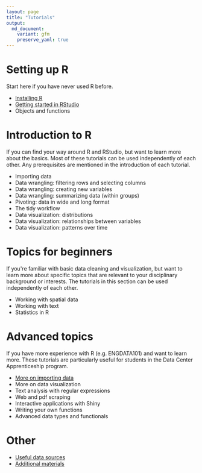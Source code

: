 ```yaml
---
layout: page
title: "Tutorials"
output:
  md_document:
    variant: gfm
    preserve_yaml: true
---
```


# Setting up R
Start here if you have never used R before.

- [Installing R](r_install)
- [Getting started in RStudio](r_basics)
- Objects and functions

# Introduction to R
If you can find your way around R and RStudio, but want to learn more about the basics.
Most of these tutorials can be used independently of each other.
Any prerequisites are mentioned in the introduction of each tutorial.

- Importing data
- Data wrangling: filtering rows and selecting columns
- Data wrangling: creating new variables
- Data wrangling: summarizing data (within groups)
- Pivoting: data in wide and long format
- The tidy workflow
- Data visualization: distributions
- Data visualization: relationships between variables
- Data visualization: patterns over time

# Topics for beginners
If you're familiar with basic data cleaning and visualization, but want to learn more about specific topics that are relevant to your disciplinary background or interests.
The tutorials in this section can be used independently of each other.

- Working with spatial data
- Working with text
- Statistics in R

# Advanced topics
If you have more experience with R (e.g. ENGDATA101) and want to learn more.
These tutorials are particularly useful for students in the Data Center Apprenticeship program.

- [More on importing data](r_data)
- More on data visualization
- Text analysis with regular expressions
- Web and pdf scraping
- Interactive applications with Shiny
- Writing your own functions
- Advanced data types and functionals

# Other

- [Useful data sources](data)
- [Additional materials](links)
